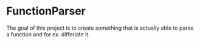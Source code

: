 # FunctionParser

The goal of this project is to create something that is actually able to parse a function and for ex. differiate it.
